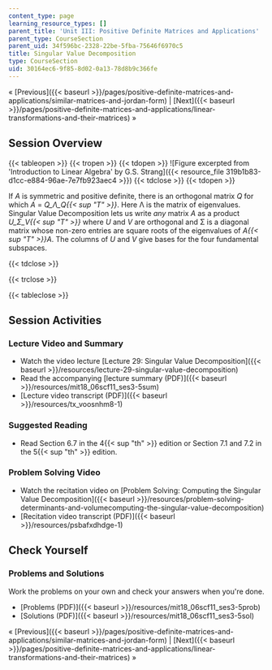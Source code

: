 ```yaml
---
content_type: page
learning_resource_types: []
parent_title: 'Unit III: Positive Definite Matrices and Applications'
parent_type: CourseSection
parent_uid: 34f596bc-2328-22be-5fba-75646f6970c5
title: Singular Value Decomposition
type: CourseSection
uid: 30164ec6-9f85-8d02-0a13-78d8b9c366fe
---
```


« [Previous]({{< baseurl >}}/pages/positive-definite-matrices-and-applications/similar-matrices-and-jordan-form) | [Next]({{< baseurl >}}/pages/positive-definite-matrices-and-applications/linear-transformations-and-their-matrices) »

Session Overview
----------------

{{< tableopen >}}
{{< tropen >}}
{{< tdopen >}}
![Figure excerpted from 'Introduction to Linear Algebra' by G.S. Strang]({{< resource_file 319b1b83-d1cc-e884-96ae-7e7fb923aec4 >}})
{{< tdclose >}}
{{< tdopen >}}


If _A_ is symmetric and positive definite, there is an orthogonal matrix _Q_ for which _A_ = _Q_Λ_Q{{< sup "T" >}}_. Here Λ is the matrix of eigenvalues. Singular Value Decomposition lets us write _any_ matrix _A_ as a product _U_Σ_V{{< sup "T" >}}_ where _U_ and _V_ are orthogonal and Σ is a diagonal matrix whose non-zero entries are square roots of the eigenvalues of _A{{< sup "T" >}}A_. The columns of _U_ and _V_ give bases for the four fundamental subspaces.


{{< tdclose >}}

{{< trclose >}}

{{< tableclose >}}

Session Activities
------------------

### Lecture Video and Summary

*   Watch the video lecture [Lecture 29: Singular Value Decomposition]({{< baseurl >}}/resources/lecture-29-singular-value-decomposition)
*   Read the accompanying [lecture summary (PDF)]({{< baseurl >}}/resources/mit18_06scf11_ses3-5sum)
*   [Lecture video transcript (PDF)]({{< baseurl >}}/resources/tx_voosnhm8-1)

### Suggested Reading

*   Read Section 6.7 in the 4{{< sup "th" >}} edition or Section 7.1 and 7.2 in the 5{{< sup "th" >}} edition.

### Problem Solving Video

*   Watch the recitation video on [Problem Solving: Computing the Singular Value Decomposition]({{< baseurl >}}/resources/problem-solving-determinants-and-volumecomputing-the-singular-value-decomposition)
*   [Recitation video transcript (PDF)]({{< baseurl >}}/resources/psbafxdhdge-1)

Check Yourself
--------------

### Problems and Solutions

Work the problems on your own and check your answers when you're done.

*   [Problems (PDF)]({{< baseurl >}}/resources/mit18_06scf11_ses3-5prob)
*   [Solutions (PDF)]({{< baseurl >}}/resources/mit18_06scf11_ses3-5sol)

« [Previous]({{< baseurl >}}/pages/positive-definite-matrices-and-applications/similar-matrices-and-jordan-form) | [Next]({{< baseurl >}}/pages/positive-definite-matrices-and-applications/linear-transformations-and-their-matrices) »